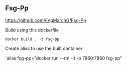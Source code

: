 Fsg-Pp
---
https://github.com/EngMarchG/Fsg-Pp

Build using this dockerfile

`docker build . -t fsg-pp`

Create alias to use the built container

`alias fsg-pp="docker run --rm -it -p 7860:7860 fsg-pp"
